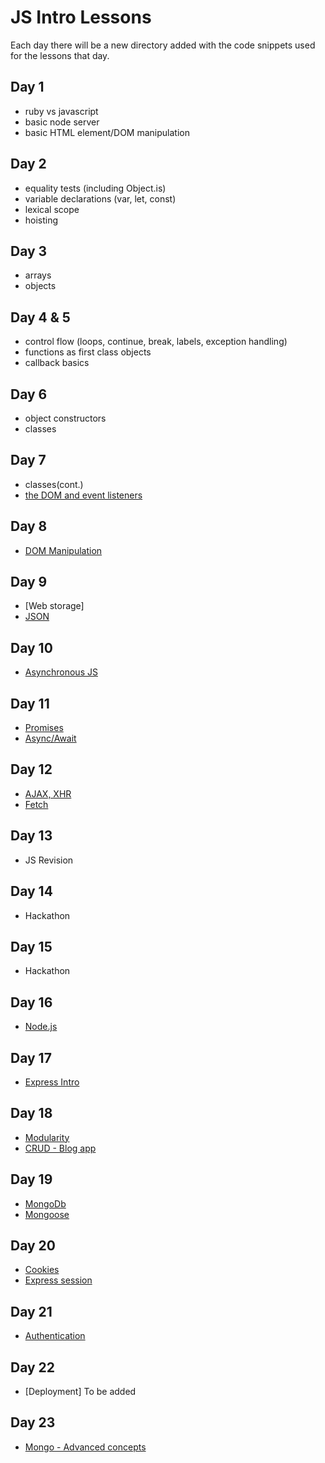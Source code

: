 # JS Intro Lessons

Each day there will be a new directory added with the code snippets used for the lessons that day.

## Day 1

- ruby vs javascript
- basic node server
- basic HTML element/DOM manipulation

## Day 2

- equality tests (including Object.is)
- variable declarations (var, let, const)
- lexical scope
- hoisting

## Day 3

- arrays
- objects

## Day 4 & 5

- control flow (loops, continue, break, labels, exception handling)
- functions as first class objects
- callback basics

## Day 6

- object constructors
- classes

## Day 7

- classes(cont.)
- [the DOM and event listeners](Dom_EventListeners/README.md)

## Day 8

- [DOM Manipulation](DOM_Manipulation/README.md)

## Day 9

- [Web storage]
- [JSON](JSON/README.md)

## Day 10

- [Asynchronous JS](Sync_Async_EventLoop/README.md)

## Day 11

- [Promises](Promises/README.md)
- [Async/Await](Async_Await/README.md)

## Day 12

- [AJAX, XHR](https://github.com/CoderAcademy-BRI/js-intro-lessons/tree/master/AJAX)
- [Fetch](https://github.com/CoderAcademy-BRI/js-intro-lessons/tree/master/FetchAPI)

## Day 13

- JS Revision

## Day 14

- Hackathon

## Day 15

- Hackathon

## Day 16

- [Node.js](https://github.com/CoderAcademy-BRI/js-intro-lessons/tree/master/Node)

## Day 17

- [Express Intro](https://github.com/CoderAcademy-BRI/js-intro-lessons/tree/master/Express)

## Day 18

- [Modularity](https://github.com/CoderAcademy-BRI/js-intro-lessons/tree/master/Modularity)
- [CRUD - Blog app](https://github.com/CoderAcademy-BRI/js-intro-lessons/tree/master/CRUD-Blog)

## Day 19

- [MongoDb](https://github.com/CoderAcademy-BRI/js-intro-lessons/tree/master/MongoDb)
- [Mongoose](https://github.com/CoderAcademy-BRI/js-intro-lessons/tree/master/Mongoose)

## Day 20

- [Cookies](https://github.com/CoderAcademy-BRI/js-intro-lessons/tree/master/Cookies)
- [Express session](https://github.com/CoderAcademy-BRI/js-intro-lessons/tree/master/Express-session)

## Day 21

- [Authentication](https://github.com/CoderAcademy-BRI/js-intro-lessons/tree/master/Authentication)

## Day 22

- [Deployment] To be added

## Day 23

- [Mongo - Advanced concepts](https://github.com/CoderAcademy-BRI/js-intro-lessons/tree/master/Mongo_Advanced)
